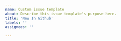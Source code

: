 ```yaml
---
name: Custom issue template
about: Describe this issue template's purpose here.
title: 'New In Github'
labels: ''
assignees: ''

---
```



